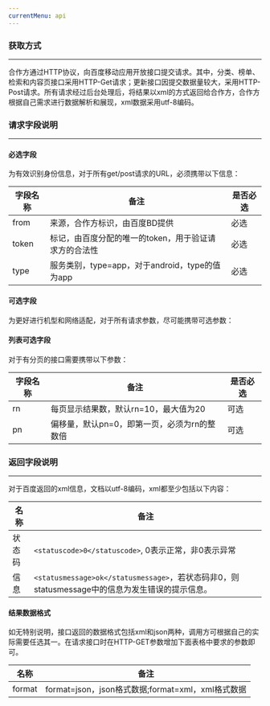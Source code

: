 ```yaml
---
currentMenu: api
---
```


### 获取方式 ###
------------
合作方通过HTTP协议，向百度移动应用开放接口提交请求。其中，分类、榜单、检索和内容页接口采用HTTP-Get请求；更新接口因提交数据量较大，采用HTTP-Post请求。所有请求经过后台处理后，将结果以xml的方式返回给合作方，合作方根据自己需求进行数据解析和展现，<red>xml数据采用utf-8编码</red>。

### 请求字段说明 ###
------------
#### 必选字段 ####
为有效识别身份信息，对于所有get/post请求的URL，<red>必须携带以下信息</red>：

|字段名称  | 备注 | 是否必选
| ------------ | ------------ | ------------
| from   | 来源，合作方标识，由百度BD提供 | <red>必选</red>
| token  | 标记，由百度分配的唯一的token，用于验证请求方的合法性 | <red>必选</red>
| type  |服务类别，type=app，对于android，type的值为app | <red>必选</red>

#### 可选字段 ####
为更好进行机型和网络适配，对于所有请求参数，<red>尽可能携带可选参数</red>：

#### 列表可选字段 ####
对于有分页的接口需要携带以下参数：

|字段名称  | 备注 | 是否必选
| ------------ | ------------ | ------------
|rn	| 每页显示结果数，默认rn=10，最大值为20	| 可选
|pn	| 偏移量，默认pn=0，即第一页，必须为rn的整数倍 | 可选


### 返回字段说明 ###
------------
对于百度返回的xml信息，文档以utf-8编码，xml都至少包括以下内容：

|名称  | 备注
| ------------ | ------------
| 状态码   | ```<statuscode>0</statuscode>```, 0表示正常，非0表示异常
| 信息  | ```<statusmessage>ok</statusmessage>```，若状态码非0，则statusmessage中的信息为发生错误的提示信息。


#### 结果数据格式 ####
如无特别说明，接口返回的数据格式包括xml和json两种，调用方可根据自己的实际需要任选其一。在请求接口时在HTTP-GET参数增加下面表格中要求的参数即可。

|名称  | 备注
| ------------ | ------------
|format	|format=json，json格式数据;format=xml，xml格式数据
